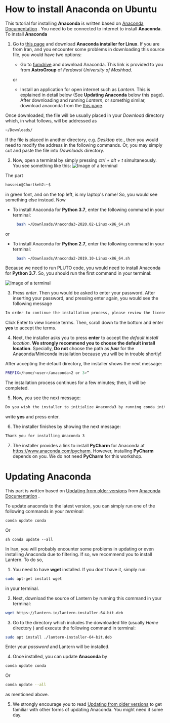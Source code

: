 # How to install Anaconda on Ubuntu

This tutorial for installing **Anaconda** is written based on
[Anaconda Documentation](https://docs.anaconda.com/anaconda/install/linux/)
. You need to be connected to internet to install **Anaconda**. To install **Anaconda**

1. Go to 
[this page](https://www.anaconda.com/products/individual#linux) 
and download **Anaconda installer for Linux**. If you are from Iran, and you encounter some problems in downloading this source file, you would have two options:

   - Go to 
   [fumdrive](https://fumdrive.um.ac.ir/index.php/s/eFzf63ZHn8WPLqF) 
   and download Anaconda. This link is provided to you from **AstroGroup** of *Ferdowsi University of Mashhad*.
   
   or
   
   - Install an application for open internet such as *Lantern*. This is explained in detail below (See **Updating Anaconda** below this page). After downloading and running *Lantern*, or somethig similar, download anaconda from the 
[this page](https://www.anaconda.com/products/individual#linux).

Once downloaded, the file will be usually placed in your *Download* directory which, in what follows, will be addressed as
```sh
~/Downloads/
````
If the file is placed in another directory, e.g. *Desktop* etc., then you would need to modify the address in the following commands. Or, you may simply cut and paste the file into *Downloads* directory.

2. Now, open a terminal by simply pressing *ctrl + alt + t* simultaneously. You see something like this:
![Image of a terminal](https://github.com/Shenavar/pics/blob/master/1.jpg)

The part 
```sh
hossein@Chortkeh2:~$
````
in green font, and on the top left, is my laptop's name! So, you would see something else instead. Now

   - To install Anaconda for **Python 3.7**, enter the following command in your terminal:
   ```sh
        bash ~/Downloads/Anaconda3-2020.02-Linux-x86_64.sh
   ````
   
   or
   
   - To install Anaconda for **Python 2.7**, enter the following command in your terminal:
   ```sh
        bash ~/Downloads/Anaconda2-2019.10-Linux-x86_64.sh
   ````
Because we need to run PLUTO code, you would need to install Anaconda for **Python 3.7**. So, you should run the first command in your terminal:

![Image of a terminal](https://github.com/Shenavar/pics/blob/master/2.jpg)


3. Press *enter*. Then you would be asked to enter your password. After inserting your password, and pressing enter again, you would see the following message 

  ```sh
  In order to continue the installation process, please review the license agreement.
  ````
  Click Enter to view license terms. Then, scroll down to the bottom and enter **yes** to accept the terms.
  
  
4. Next, the installer asks you to press **enter** to accept the *default install location*. **We strongly recommend you to choose the default install location**. Specially, **Do not** choose the path as **/usr** for the Anaconda/Miniconda installation because you will be in trouble shortly!

After accepting the default directory, the installer shows the next message: 
```sh
PREFIX=/home/<user>/anaconda<2 or 3>”
````

The installation process continues for a few minutes; then, it will be completed.

5. Now, you see the next message:
  ```sh
  Do you wish the installer to initialize Anaconda3 by running conda init?
  ````
  
write **yes** and press enter.  
  
6. The installer finishes by showing the next message:
  ```sh
  Thank you for installing Anaconda 3
  ````
  
7. The installer provides a link to install **PyCharm** for Anaconda at https://www.anaconda.com/pycharm. However, installing **PyCharm** depends on you. We do not need **PyCharm** for this workshop.

# Updating Anaconda

This part is written based on
[Updating from older versions](https://docs.anaconda.com/anaconda/install/update-version/) from 
[Anaconda Documentation](https://docs.anaconda.com/anaconda/install/linux/)
.

To update anaconda to the latest version, you can simply run one of the following commands in your *terminal*:

```sh
conda update conda
````

Or 

```
sh conda update --all
````

In Iran, you will probably encounter some problems in updating or even installing Anaconda due to filtering. If so, we recommend you to install Lantern. To do so,

1. You need to have **wget** installed. If you don't have it, simply run:

```sh
sudo apt-get install wget
````

in your terminal.


2. Next, download the source of Lantern by running this command in your terminal:

```sh
wget https://lantern.io/lantern-installer-64-bit.deb
````


3. Go to the directory which includes the downloaded file (usually *Home* directory ) and execute the following command in terminal:

```sh
sudo apt install ./lantern-installer-64-bit.deb
````

Enter your *password* and Lantern will be installed. 

4. Once installed, you can update **Anaconda** by 

```sh
conda update conda
````

Or 

```sh
conda update --all
````

as mentioned above.

5. We strongly encourage you to read 
[Updating from older versions](https://docs.anaconda.com/anaconda/install/update-version/) 
to get familiar with other forms of updating Anaconda. You might need it some day.

